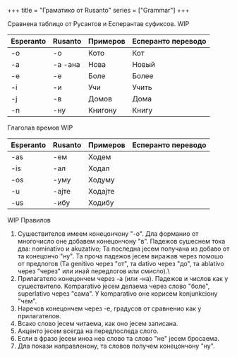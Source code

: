 +++
title = "Граматико от Rusanto"
series = ["Grammar"]
+++

Сравнена таблицо от Русантов и Есперантав суфиксов. WIP

| Esperanto | Rusanto | Примеров  | Есперанто переводо |
|----------|----------|-----------|--------------|
| -o        |   -о       |    Кото       | Кот         |
| -a        |   -а  -ана   |     Нова      |    Новый          |
| -e        |    -е      |     Боле      |      Более        |
|   -i      |     -и     |     Учи      |      Учить        |
|   -j      |     -в     |      Домов     |     Дома         |
|   -n      |    -ну      |    Книгону       |     Книгу         |

Глаголав времов WIP

| Esperanto | Rusanto | Примеров  | Есперанто переводо |
|----------|----------|-----------|--------------|
|   -as      |    -ем      |     Ходем      |              |
|    -is     |     -ал     |     Ходал      |              |
|    -os     |     -уму     |      Ходуму     |              |
|    -u     |     -ајте     |     Ходајте      |              |
|    -us     |     -ибу     |    Ходибу       |              |


WIP
Правилов
1. Сушествителов имеем конецончону "-о". Дла форманио от многочисло оне добавем конецончону "в". Падежов сушеснем тока два: nominativo и akuzativo; Та последна јесем получана из добаво от та конецончо "ну". Та проча падежов јесем виражав через помошо от предлогов (Та genitivo через "от", та dativo через "до", та ablativo через "через" или инай передлогов или смисло).\
2. Прилагатело конецончем через -а (или -на). Падежов и числов как у сушествитело. Komparativo јесем делаема через слово "боле", superlativo через "сама". У komparativo оне корисем konjunkcioну "чем".
3. Наречов конецончем через -е, градусов от сравненио как у прилагателов.
4. Всако слово јесем читаема, как оно јесем записана.
5. Акценто јесем всегда на передпоследа слого.
6. Если в фразо јесем иноа неа слово та слово "не" јесем бросаема.
7. Дла покази направленону, та словов получем конецончону "ну".
